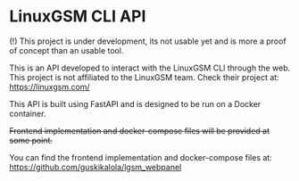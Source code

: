 # LinuxGSM CLI API

(!) This project is under development, its not usable yet and is more a proof of concept than an usable tool.

This is an API developed to interact with the LinuxGSM CLI through the web.
This project is not affiliated to the LinuxGSM team. Check their project at: https://linuxgsm.com/

This API is built using FastAPI and is designed to be run on a Docker container.

~~Frontend implementation and docker-compose files will be provided at some point.~~

You can find the frontend implementation and docker-compose files at: https://github.com/guskikalola/lgsm_webpanel
